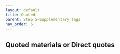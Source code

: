 ```yaml
---
layout: default
title: Quoted
parent: Step 5–Supplementary tags
nav_order: 6
---
```


## Quoted materials or Direct quotes



